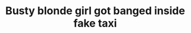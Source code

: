 ---
layout: post
title: Busty blonde girl got banged inside fake taxi
duration: '09:59'
view: 209
rate: 2
video: 'https://flashservice.xvideos.com/embedframe/22793847'
category:
 - brunette
 - gorgeous
 - rough
 - blowjob
 - busty
 - outdoor
tags: 
 - sucked
 - fucked
priority: 0.9
changefreq: daily
---